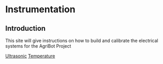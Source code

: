 # Instrumentation

## Introduction

This site will give instructions on how to build and calibrate the electrical systems for the AgriBot Project

[Ultrasonic](./ultrasonic.md)
[Temperature](./temperature.md)
